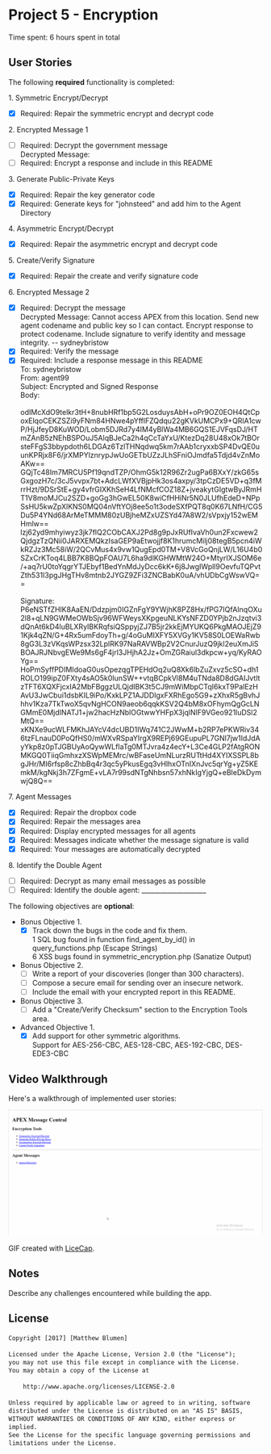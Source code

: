 # Project 5 - Encryption

Time spent: 6 hours spent in total

## User Stories

The following **required** functionality is completed:

1\. Symmetric Encrypt/Decrypt
  * [X]  Required: Repair the symmetric encrypt and decrypt code

2\. Encrypted Message 1
  * [ ]  Required: Decrypt the government message
       <br/>Decrypted Message:
  * [ ]  Required: Encrypt a response and include in this README

3\. Generate Public-Private Keys
  * [X]  Required: Repair the key generator code
  * [X]  Required: Generate keys for "johnsteed" and add him to the Agent Directory

4\. Asymmetric Encrypt/Decrypt
  * [X]  Required: Repair the asymmetric encrypt and decrypt code

5\. Create/Verify Signature
  * [X]  Required: Repair the create and verify signature code
  
6\. Encrypted Message 2
  * [X]  Required: Decrypt the message
       <br/>Decrypted Message: Cannot access APEX from this location. Send new agent codename and public key so I can contact. Encrypt response to protect codename. Include signature to verify identity and message integrity. -- sydneybristow
  * [X]  Required: Verify the message
  * [X]  Required: Include a response message in this README
       <br/>To: sydneybristow
       <br/>From: agent99
       <br/>Subject: Encrypted and Signed Response
       <br/>Body:
       <br/><br/>odIMcXdO9telkr3tH+8nubHRf1bp5G2LosduysAbH+oPr9OZ0EOH4QtCpoxElqoCEKZSZi9yFNm84HNwe4pYfflFZQdqu22gKVkUMCPx9+QRlA1cwP/HjJfeyD8KuWOD/Lobm5DJRd7y4IM4yBlWa4MB6GQS1EJVFqsDJ/HTmZAnB5zNEhBSPOuJ5AlqBJeCa2h4qCcTaYxU/KtezDq28U48xOk7tBOrsteFFgS3bbypdoth6LDGAz6TzlTHNqdwq5km7rAAb1cryxxbSP4DvQE0uunKPRjx8F6/jrXMPYlznrypJwUoGETbUZzJLhSFniOJmdfa5Tdjd4vZnMoAKw==<br/>GQjTc48Im7MRCU5Pf19qndTZP/OhmG5k12R96Zr2ugPa6BXxY/zkG65sGxgozH7c/3cJ5vvpx7bt+AdcLWfXVBjpHk3os4axpy/3tpCzDE5VD+q3fMrrHzt/9DSrStE+gy4vfrGIXKhSeH4LfNMcfCOZ18Z+jveakytGIgtwByJRmHT1V8moMJCu2SZD+goGg3hGwEL50K8wiCfHHiNr5N0JLUfhEdeD+NPpSsHU5kwZpXlKNS0MQ04nVftYOj8ee5o1t3odeSXfPQT8q0K67LNfH/CG5Du5P4YNd68ArMeTMMM80zUBjheMZxUZSYd47A8W2/sVpxjy152wEMHmlw==<br/>lzj62yd9mhyiwyz3jk7flQ2CObCAXJ2Pd8g9pJxRUfIvaVh0un2Fxcwew2QjdgzTzQNii0JARXEMQkzIsaGEP9aEtwojjf8K1hrumcMilj08tegB5pcn4iWkRZJz3Mc58iW/2QCvMus4x9vw1QugEpd0TM+V8VcGoQnjLW/L16U4b0SZxCrKToq4LBB7K8BQpFOAU7L6ha9dlKGHWMtW24O+MtyrIXJSOM6e/+aq7rU0toYqgrYTJEbyf1BedYnMdJyDcc6kK+6j8JwgIWpll9OevfuTQPvtZth531I3pgJHgTHv8mtnb2JYGZ9ZFi3ZNCBabK0uA/vhUDbCgWswVQ==
       <br/>
       <br/>Signature:<br/>P6eNSTfZHlK8AaEN/Ddzpjm0IGZnFgY9YWjhK8PZ8Hx/fPG7IQfAInqOXu2l8+qLN9GWMeOWbSjv96WFWeysXKpgeuNLKYsNFZD0YPjb2nJzqtvi3dQnAt6kD4luBLXRyIBKRqfsiQSppyjZJ7B5jr2kkEjMYUKQ6PkgMAOJEjZ91Kjk4qZN/G+4Rx5umFdoyTh+g/4oGuMIXFY5XVGy1KV58S0LOEWaRwb8gG3L3zVKqsWPzsx32LplRK97NaRAVWBp2V2CnurJuzQ9jkl2euXmJiSBOAJRJNbvgEWe9Ms6gF4jrl3JHjhA2Jz+OmZGRaiul3dkpcw+yq/KyRAOYg==<br/>HoPmSyffPDIMIdoaG0usOpezqgTPEHdOq2uQ8Xk6lbZuZxvz5cSO+dh1ROLO199ipZ0FXty4sAO5k0IunSW++vtqBCpkVl8M4uTNda8D8dGAIJvtltzTFT6XQXFjcxIA2MbFBggzULQjdIBK3t5CJ9mWiMbpCTqI6kxT9PalEzHAvU3JwCbui1dsbKIL9iPo/KxkLPZ1AJDDIgxFXRhEgo5G9+zXhxR5gBvhJhhv1Kza7TkTwoX5qvNgHCON9aeob6qqkKSV2Q4bM8xOFhymQgGcLNGMmE0MjdINATJ1+jw2hacHzNblOGtwwYHFpX3jqlNlF9VGeo921luDSl2MtQ==<br/>xKNXe9ucWLFMKhJAYcV4dcUBD1IWq741C2JWwM+b2RP7ePKWRiv346tzFLnauD0PoQfHS0/mWXvRSpaYIrgX9REPj69GEupuPL7GNl7jw1IdJdAyYkp8z0pTJGBUyAoQywWLfIaTg0MTJvra4z4ecY+L3Ce4GLP2fAtgRONMKGQ0TiiqGmhxzXSWpMEMrc/wBFaseUmNLurzRUTtHd4XYIXSSPL8bgJHr/MI6rfsp8cZhbBq4r3qc5yPkusEgq3vHlhxOTnIXnJvc5qrYg+yZ5KEmkM/kgNkj3h7ZFgmE+vLA7r99sdNTgNhbsn57xhNkIgYjgQ+eBleDkDymwjQ8Q==

7\. Agent Messages
  * [X]  Required: Repair the dropbox code
  * [X]  Required: Repair the messages area
  * [X]  Required: Display encrypted messages for all agents
  * [X]  Required: Messages indicate whether the message signature is valid
  * [X]  Required: Your messages are automatically decrypted

8\. Identify the Double Agent
  * [ ]  Required: Decrypt as many email messages as possible
  * [ ]  Required: Identify the double agent: ____________________

The following objectives are **optional**:

* Bonus Objective 1\.
  * [X]  Track down the bugs in the code and fix them.
       <br/>1 SQL bug found in function find_agent_by_id() in query_functions.php (Escape Strings)
       <br/>6 XSS bugs found in symmetric_encryption.php (Sanatize Output)

* Bonus Objective 2\.
  * [ ]  Write a report of your discoveries (longer than 300 characters).
  * [ ]  Compose a secure email for sending over an insecure network.
  * [ ]  Include the email with your encrypted report in this README.

* Bonus Objective 3\.
  * [ ]  Add a "Create/Verify Checksum" section to the Encryption Tools area.

* Advanced Objective 1\.
  * [X]  Add support for other symmetric algorithms.
       <br/>Support for AES-256-CBC, AES-128-CBC, AES-192-CBC, DES-EDE3-CBC

## Video Walkthrough

Here's a walkthrough of implemented user stories:

<img src='apex/apex_week5.gif' title='Video Walkthrough' width='' alt='Video Walkthrough' />

GIF created with [LiceCap](http://www.cockos.com/licecap/).

## Notes

Describe any challenges encountered while building the app.

## License

    Copyright [2017] [Matthew Blumen]

    Licensed under the Apache License, Version 2.0 (the "License");
    you may not use this file except in compliance with the License.
    You may obtain a copy of the License at

        http://www.apache.org/licenses/LICENSE-2.0

    Unless required by applicable law or agreed to in writing, software
    distributed under the License is distributed on an "AS IS" BASIS,
    WITHOUT WARRANTIES OR CONDITIONS OF ANY KIND, either express or implied.
    See the License for the specific language governing permissions and
    limitations under the License.
